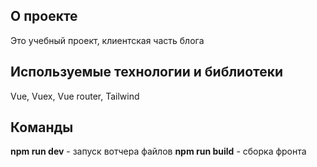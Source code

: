 ## О проекте

Это учебный проект, клиентская часть блога

## Используемые технологии и библиотеки

Vue, Vuex, Vue router, Tailwind

## Команды

<b>npm run dev</b> - запуск вотчера файлов
<b>npm run build</b> - сборка фронта